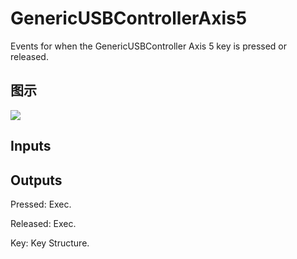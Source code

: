 # GenericUSBControllerAxis5

Events for when the GenericUSBController Axis 5 key is pressed or released.

## 图示

![]($-20221218-19231081.png)

## Inputs

## Outputs

Pressed: Exec.

Released: Exec.

Key: Key Structure.

